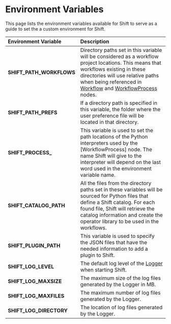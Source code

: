 # Environment Variables

This page lists the environment variables available for Shift to serve as a guide to set the a custom environment for Shift.

| Environment Variable | Description |
| :--- | :---------- | 
| **SHIFT_PATH_WORKFLOWS** | Directory paths set in this variable will be considered as a workflow project locations. This means that workflows existing in these directories will use relative paths when being referenced in [Workflow](nodes/workflow#workflow-node) and [WorkflowProcess](nodes/workflow#workflowprocess-node) nodes.|
| **SHIFT_PATH_PREFS** | If a directory path is specified in this variable, the folder where the user preference file will be located in that directory.|
| **SHIFT_PROCESS_<software>** | This variable is used to set the path locations of the Python interpreters used by the [WorkflowProcess] node. The name Shift will give to the interpreter will depend on the last word used in the environment variable name.|
| **SHIFT_CATALOG_PATH** | All the files from the directory paths set in these variables will be sourced for Python files that define a Shift catalog. For each found file, Shift will retrieve the catalog information and create the operator library to be used in the workflows. |
| **SHIFT_PLUGIN_PATH** | This variable is used to specify the JSON files that have the needed information to add a plugin to Shift. |
| **SHIFT_LOG_LEVEL** | The default log level of the [Logger](logger.md) when starting Shift.|
| **SHIFT_LOG_MAXSIZE** | The maximum size of the log files generated by the Logger in MB.|
| **SHIFT_LOG_MAXFILES** | The maximum number of log files generated by the Logger.|
| **SHIFT_LOG_DIRECTORY** | The location of log files generated by the Logger.|
